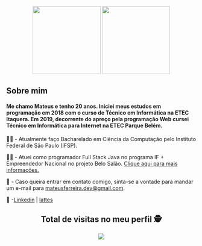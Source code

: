 
<!--
**MateusSantosF/MateusSantosF** is a ✨ _special_ ✨ repository because its `README.md` (this file) appears on your GitHub profile.
-->
<div align="center">
<img height = "180em" src="https://github-readme-stats.vercel.app/api?username=MateusSantosF&count_private=true&show_icons=true"/>
<img height = "180em" src ="https://github-readme-stats.vercel.app/api/top-langs/?username=MateusSantosF&layout=compact&langs_count=6"/>
</div>

<h2>Sobre mim</h2>
<h4>Me chamo Mateus e tenho 20 anos. Iniciei meus estudos em programação em 2018 com o curso de Técnico em Informática na ETEC Itaquera. Em 2019, decorrente do apreço pela programação Web cursei Técnico em Informática para Internet na ETEC Parque Belém.</h4>	

:man_student: - Atualmente faço Bacharelado em Ciência da Computação pelo Instituto Federal de São Paulo (IFSP). 

:technologist: - Atuei como programador Full Stack Java no programa IF + Empreendedor Nacional no projeto Belo Salão. [Clique aqui para mais informações.](https://www.sbv.ifsp.edu.br/component/content/article/67-noticias-publicadas/pagina-inicial/comunicados/1023-programa-if-empreendedor-nacional-seleciona-projeto-em-s%C3%A3o-jo%C3%A3o-da-boa-vista)  

:email: - Caso queira entrar em contato comigo, sinta-se a vontade para mandar um e-mail para mateusferreira.dev@gmail.com.


:briefcase: -[Linkedin](https://br.linkedin.com/in/mateusferreira-dev) | [lattes](http://lattes.cnpq.br/7441050996903214)

<div align="center"> 

 ## Total de visitas no meu perfil :detective: <br>
 <p align="center"> 
   <img alingn="center" src="https://profile-counter.glitch.me/MateusSantosF/count.svg" />
 </p>

</div>
